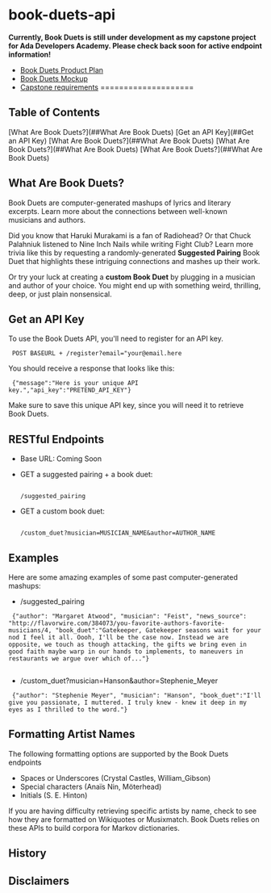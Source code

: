 # book-duets-api

**Currently, Book Duets is still under development as my capstone project for Ada Developers Academy. Please check back soon for active endpoint information!**

- [Book Duets Product Plan](https://github.com/lorainekv/book-duets-api/blob/master/product_plan.md)
- [Book Duets Mockup](https://github.com/lorainekv/book-duets-api/blob/master/bookduets_mockup.pdf)
- [Capstone requirements](https://github.com/Ada-Developers-Academy/daily-curriculum/blob/master/topic_resources/capstone/capstone.md)
====================

## Table of Contents
[What Are Book Duets?](##What Are Book Duets)
[Get an API Key](##Get an API Key)
[What Are Book Duets?](##What Are Book Duets)
[What Are Book Duets?](##What Are Book Duets)
[What Are Book Duets?](##What Are Book Duets)



## What Are Book Duets?

Book Duets are computer-generated mashups of lyrics and literary excerpts. Learn more about the connections between well-known musicians and authors.

Did you know that Haruki Murakami is a fan of Radiohead? Or that Chuck Palahniuk listened to Nine Inch Nails while writing Fight Club? Learn more trivia like this by requesting a randomly-generated **Suggested Pairing** Book Duet that highlights these intriguing connections and mashes up their work.

Or try your luck at creating a **custom Book Duet** by plugging in a musician and author of your choice. You might end up with something weird, thrilling, deep, or just plain nonsensical.  

## Get an API Key

To use the Book Duets API, you'll need to register for an API key.

<pre><code> POST BASEURL + /register?email="your@email.here </code></pre>

You should receive a response that looks like this:

<pre><code> {"message":"Here is your unique API key.","api_key":"PRETEND_API_KEY"} </code></pre>

Make sure to save this unique API key, since you will need it to retrieve Book Duets.

## RESTful Endpoints

  - Base URL: Coming Soon

  - GET a suggested pairing + a book duet: <pre><code> /suggested_pairing </code></pre>

  - GET a custom book duet: <pre><code> /custom_duet?musician=MUSICIAN_NAME&author=AUTHOR_NAME </code></pre>

## Examples

Here are some amazing examples of some past computer-generated mashups:

  - /suggested_pairing

  <pre><code> {"author": "Margaret Atwood", "musician": "Feist", "news_source": "http://flavorwire.com/384073/you-favorite-authors-favorite-musicians/4, "book_duet":"Gatekeeper, Gatekeeper seasons wait for your nod I feel it all. Oooh, I'll be the case now. Instead we are opposite, we touch as though attacking, the gifts we bring even in good faith maybe warp in our hands to implements, to maneuvers in restaurants we argue over which of..."}
   </code></pre>

  - /custom_duet?musician=Hanson&author=Stephenie_Meyer

  <pre><code> {"author": "Stephenie Meyer", "musician": "Hanson", "book_duet":"I'll give you passionate, I muttered. I truly knew - knew it deep in my eyes as I thrilled to the word."} </code></pre>

## Formatting Artist Names

  The following formatting options are supported by the Book Duets endpoints
  - Spaces or Underscores (Crystal Castles, William_Gibson)
  - Special characters (Anaïs Nin, Möterhead)
  - Initials (S. E. Hinton)

  If you are having difficulty retrieving specific artists by name, check to see how they are formatted on Wikiquotes or Musixmatch. Book Duets relies on these APIs to build corpora for Markov dictionaries.

## History

## Disclaimers
